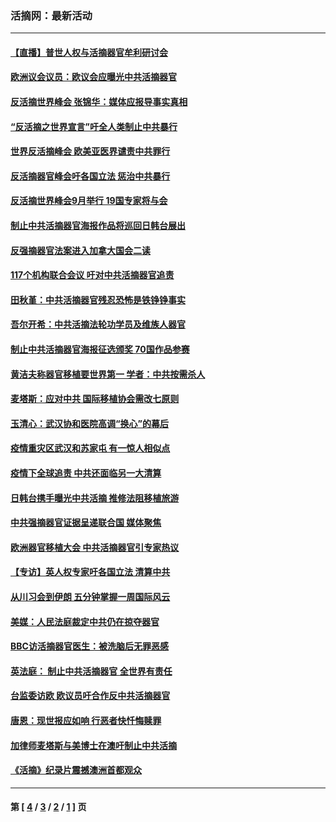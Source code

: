 ### 活摘网：最新活动
---
#### [【直播】普世人权与活摘器官牟利研讨会](../../pages/nf5883/n13425146.md?05040430) 
#### [欧洲议会议员：欧议会应曝光中共活摘器官](../../pages/nf5883/n13336571.md?05040430) 
#### [反活摘世界峰会 张锦华：媒体应报导事实真相](../../pages/nf5883/n13278502.md?05040430) 
#### [“反活摘之世界宣言”吁全人类制止中共暴行](../../pages/nf5883/n13259730.md?05040430) 
#### [世界反活摘峰会 欧美亚医界谴责中共罪行](../../pages/nf5883/n13253550.md?05040430) 
#### [反活摘器官峰会吁各国立法 惩治中共暴行](../../pages/nf5883/n13245052.md?05040430) 
#### [反活摘世界峰会9月举行 19国专家将与会](../../pages/nf5883/n13201492.md?05040430) 
#### [制止中共活摘器官海报作品将巡回日韩台展出](../../pages/nf5883/n13177791.md?05040430) 
#### [反强摘器官法案进入加拿大国会二读](../../pages/nf5883/n13033450.md?05040430) 
#### [117个机构联合会议 吁对中共活摘器官追责](../../pages/nf5883/n12775087.md?05040430) 
#### [田秋堇：中共活摘器官残忍恐怖是铁铮铮事实](../../pages/nf5883/n12702148.md?05040430) 
#### [吾尔开希：中共活摘法轮功学员及维族人器官](../../pages/nf5883/n12693197.md?05040430) 
#### [制止中共活摘器官海报征选颁奖 70国作品参赛](../../pages/nf5883/n12692050.md?05040430) 
#### [黄洁夫称器官移植要世界第一 学者：中共按需杀人](../../pages/nf5883/n12572329.md?05040430) 
#### [麦塔斯：应对中共 国际移植协会需改七原则](../../pages/nf5883/n12514711.md?05040430) 
#### [玉清心：武汉协和医院高调“换心”的幕后](../../pages/nf5883/n12298730.md?05040430) 
#### [疫情重灾区武汉和苏家屯 有一惊人相似点](../../pages/nf5883/n12150824.md?05040430) 
#### [疫情下全球追责 中共还面临另一大清算](../../pages/nf5883/n12070397.md?05040430) 
#### [日韩台携手曝光中共活摘 推修法阻移植旅游](../../pages/nf5883/n11712046.md?05040430) 
#### [中共强摘器官证据呈递联合国 媒体聚焦](../../pages/nf5883/n11546426.md?05040430) 
#### [欧洲器官移植大会 中共活摘器官引专家热议](../../pages/nf5883/n11539095.md?05040430) 
#### [【专访】英人权专家吁各国立法 清算中共](../../pages/nf5883/n11367315.md?05040430) 
#### [从川习会到伊朗 五分钟掌握一周国际风云](../../pages/nf5883/n11338520.md?05040430) 
#### [美媒：人民法庭裁定中共仍在掠夺器官](../../pages/nf5883/n11334897.md?05040430) 
#### [BBC访活摘器官医生：被洗脑后无罪恶感](../../pages/nf5883/n11335935.md?05040430) 
#### [英法庭： 制止中共活摘器官 全世界有责任](../../pages/nf5883/n11330691.md?05040430) 
#### [台监委访欧 欧议员吁合作反中共活摘器官](../../pages/nf5883/n11109190.md?05040430) 
#### [唐恩：现世报应如响 行恶者快忏悔赎罪](../../pages/nf5883/n11104016.md?05040430) 
#### [加律师麦塔斯与美博士在澳吁制止中共活摘](../../pages/nf5883/n10724764.md?05040430) 
#### [《活摘》纪录片震撼澳洲首都观众](../../pages/nf5883/n10722747.md?05040430) 

---
#### 第 [ [4](./4.md?05040430) / [3](./3.md?05040430) / [2](./2.md?05040430) / [1](./1.md?05040430) ] 页
